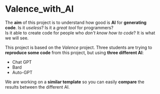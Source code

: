 # Valence_with_AI

The **aim** of this project is to understand how good is **AI** for **generating code**. Is it *useless*? Is it a *great tool* for programmers?
<br>Is it able to create code for people who *don't know how to code*? It is what we will see.

This project is based on the *Valence* project. Three students are trying to **reproduce some code** from this project, but using **three different AI**:
- Chat GPT
- Bard
- Auto-GPT

We are working on a **similar template** so you can easily **compare** the results between the different AI.
